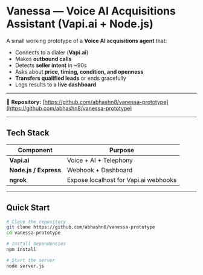 # Vanessa — Voice AI Acquisitions Assistant (Vapi.ai + Node.js)

A small working prototype of a **Voice AI acquisitions agent** that:

- Connects to a dialer (**Vapi.ai**)  
- Makes **outbound calls**  
- Detects **seller intent** in ~90s  
- Asks about **price, timing, condition, and openness**  
- **Transfers qualified leads** or ends gracefully  
- Logs results to a **live dashboard**

---

🔗 **Repository:** [https://github.com/abhashn8/vanessa-prototype](https://github.com/abhashn8/vanessa-prototype)

---

## Tech Stack

| Component | Purpose |
|------------|----------|
| **Vapi.ai** | Voice + AI + Telephony |
| **Node.js / Express** | Webhook + Dashboard |
| **ngrok** | Expose localhost for Vapi.ai webhooks |

---

## Quick Start

```bash
# Clone the repository
git clone https://github.com/abhashn8/vanessa-prototype
cd vanessa-prototype

# Install dependencies
npm install

# Start the server
node server.js
